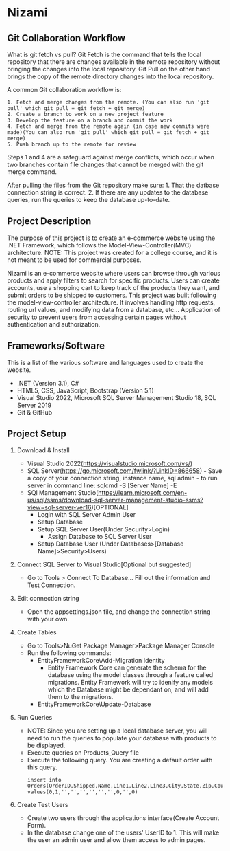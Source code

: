 # **Nizami**

## **Git Collaboration Workflow**

What is git fetch vs pull?
Git Fetch is the command that tells the local repository that there are changes available in the remote repository without bringing the changes into the local repository. Git Pull on the other hand brings the copy of the remote directory changes into the local repository.

A common Git collaboration workflow is:

    1. Fetch and merge changes from the remote. (You can also run 'git pull' which git pull = git fetch + git merge) 
    2. Create a branch to work on a new project feature
    3. Develop the feature on a branch and commit the work
    4. Fetch and merge from the remote again (in case new commits were made)(You can also run 'git pull' which git pull = git fetch + git merge) 
    5. Push branch up to the remote for review

Steps 1 and 4 are a safeguard against merge conflicts, which occur when two branches contain file changes that cannot be merged with the git merge command.

After pulling the files from the Git repository make sure:
    1. That the datbase connection string is correct.
    2. If there are any updates to the database queries, run the queries to keep the database up-to-date.

## **Project Description**

The purpose of this project is to create an e-commerce website using the .NET Framework, which follows the Model-View-Controller(MVC) architecture. NOTE: This project was created for a college course, and it is not meant to be used for commercial purposes. 

Nizami is an e-commerce website where users can browse through various products and apply filters to search for specific products. Users can create accounts, use a shopping cart to keep track of the products they want, and submit orders to be shipped to customers. This project was built following the model-view-controller architecture. It involves handling http requests, routing url values, and modifying data from a database, etc... Application of security to prevent users from accessing certain pages without authentication and authorization.

## **Frameworks/Software**

This is a list of the various software and languages used to create the website.

- .NET (Version 3.1), C#
- HTML5, CSS, JavaScript, Bootstrap (Version 5.1)
- Visual Studio 2022, Microsoft SQL Server Management Studio 18, SQL Server 2019
- Git & GitHub

## **Project Setup**

1. Download & Install 
    - Visual Studio 2022(https://visualstudio.microsoft.com/vs/)
    - SQL Server(https://go.microsoft.com/fwlink/?LinkID=866658)
            - Save a copy of your connection string, instance name, sql admin
            - to run server in command line: sqlcmd -S [Server Name] -E
    - SQl Management Studio(https://learn.microsoft.com/en-us/sql/ssms/download-sql-server-management-studio-ssms?view=sql-server-ver16)[OPTIONAL]
        - Login with SQL Server Admin User
        - Setup Database
        - Setup SQL Server User(Under Security>Login)
            - Assign Database to SQL Server User
        - Setup Database User (Under Databases>[Database Name]>Security>Users)

2. Connect SQL Server to Visual Studio[Optional but suggested]
    - Go to Tools > Connect To Database... Fill out the information and Test Connection.

3. Edit connection string 
    - Open the appsettings.json file, and change the connection string with your own. 

4. Create Tables
    - Go to Tools>NuGet Package Manager>Package Manager Console
    - Run the following commands:
        - EntityFrameworkCore\Add-Migration Identity
            - Entity Framework Core can generate the schema for the database using the model classes through a feature called migrations. Entity Framework will try to idenify any models which the Database might be dependant on, and will add them to the migrations. 
	    - EntityFrameworkCore\Update-Database

5. Run Queries
    - NOTE: Since you are setting up a local database server, you will need to run the queries to populate your database with products to be displayed. 
    - Execute queries on Products_Query file
    - Execute the following query. You are creating a default order with this query.
        ```
        insert into Orders(OrderID,Shipped,Name,Line1,Line2,Line3,City,State,Zip,Country,GiftWrap) values(0,1,'','','','','','',0,'',0)
        ```

6. Create Test Users
    - Create two users through the applications interface(Create Account Form). 
    - In the database change one of the users' UserID to 1. This will make the user an admin user and allow them access to admin pages. 
    
